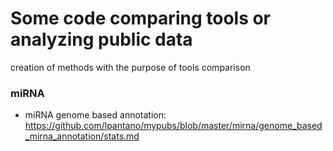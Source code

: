 # Some code comparing tools or analyzing public data
creation of methods with the purpose of tools comparison

### miRNA

* miRNA genome based annotation: https://github.com/lpantano/mypubs/blob/master/mirna/genome_based_mirna_annotation/stats.md
